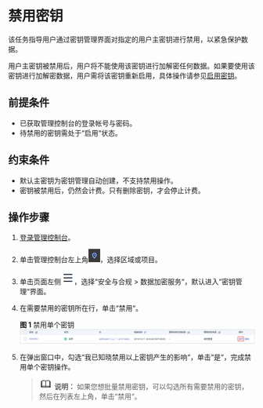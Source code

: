 # 禁用密钥<a name="dew_01_0030"></a>

该任务指导用户通过密钥管理界面对指定的用户主密钥进行禁用，以紧急保护数据。

用户主密钥被禁用后，用户将不能使用该密钥进行加解密任何数据。如果要使用该密钥进行加解密数据，用户需将该密钥重新启用，具体操作请参见[启用密钥](启用密钥.md)。

## 前提条件<a name="section2256777914731"></a>

-   已获取管理控制台的登录帐号与密码。
-   待禁用的密钥需处于“启用“状态。

## 约束条件<a name="section8605811101811"></a>

-   默认主密钥为密钥管理自动创建，不支持禁用操作。
-   密钥被禁用后，仍然会计费。只有删除密钥，才会停止计费。

## 操作步骤<a name="section2756238314925"></a>

1.  [登录管理控制台](https://console.huaweicloud.com)。
2.  单击管理控制台左上角![](figures/icon_region.png)，选择区域或项目。
3.  单击页面左侧![](figures/icon-servicelist.png)，选择“安全与合规  \>  数据加密服务“，默认进入“密钥管理“界面。
4.  在需要禁用的密钥所在行，单击“禁用“。

    **图 1**  禁用单个密钥<a name="fig21924288145410"></a>  
    ![](figures/禁用单个密钥.png "禁用单个密钥")

5.  在弹出窗口中，勾选“我已知晓禁用以上密钥产生的影响“，单击“是“，完成禁用单个密钥操作。

    >![](public_sys-resources/icon-note.gif) **说明：** 
    >如果您想批量禁用密钥，可以勾选所有需要禁用的密钥，然后在列表左上角，单击“禁用“。


